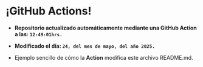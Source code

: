 # ¡GitHub Actions!
* **Repositorio actualizado automáticamente mediante una GitHub Action a las: `12:49:01hrs.`**
* **Modificado el día: `24, del mes de mayo, del año 2025.`**

* Ejemplo sencillo de cómo la **Action** modifica este archivo README.md.
